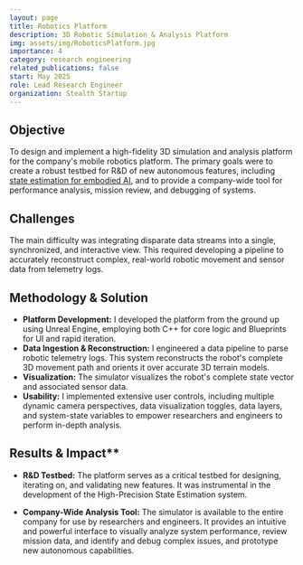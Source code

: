 ```yaml
---
layout: page
title: Robotics Platform
description: 3D Robotic Simulation & Analysis Platform
img: assets/img/RoboticsPlatform.jpg
importance: 4
category: research engineering
related_publications: false
start: May 2025
role: Lead Research Engineer
organization: Stealth Startup
---
```


## Objective

To design and implement a high-fidelity 3D simulation and analysis platform for the company's mobile robotics platform. The primary goals were to create a robust testbed for R&D of new autonomous features, including [state estimation for embodied AI](https://BrennenHill.com/projects/embodied-ai), and to provide a company-wide tool for performance analysis, mission review, and debugging of systems.

## Challenges

The main difficulty was integrating disparate data streams into a single, synchronized, and interactive view. This required developing a pipeline to accurately reconstruct complex, real-world robotic movement and sensor data from telemetry logs.

## Methodology & Solution

- **Platform Development:** I developed the platform from the ground up using Unreal Engine, employing both C++ for core logic and Blueprints for UI and rapid iteration.
- **Data Ingestion & Reconstruction:** I engineered a data pipeline to parse robotic telemetry logs. This system reconstructs the robot's complete 3D movement path and orients it over accurate 3D terrain models.
- **Visualization:** The simulator visualizes the robot's complete state vector and associated sensor data.
- **Usability:** I implemented extensive user controls, including multiple dynamic camera perspectives, data visualization toggles, data layers, and system-state variables to empower researchers and engineers to perform in-depth analysis.

## Results & Impact\*\*

- **R&D Testbed:** The platform serves as a critical testbed for designing, iterating on, and validating new features. It was instrumental in the development of the High-Precision State Estimation system.

- **Company-Wide Analysis Tool:** The simulator is available to the entire company for use by researchers and engineers. It provides an intuitive and powerful interface to visually analyze system performance, review mission data, and identify and debug complex issues, and prototype new autonomous capabilities.
